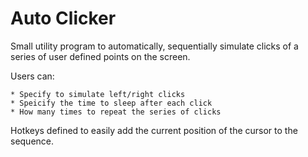 # Auto Clicker

Small utility program to automatically, sequentially simulate clicks of a series of user defined points on the screen.

Users can:

    * Specify to simulate left/right clicks
	* Speicify the time to sleep after each click
    * How many times to repeat the series of clicks

Hotkeys defined to easily add the current position of the cursor to the sequence. 